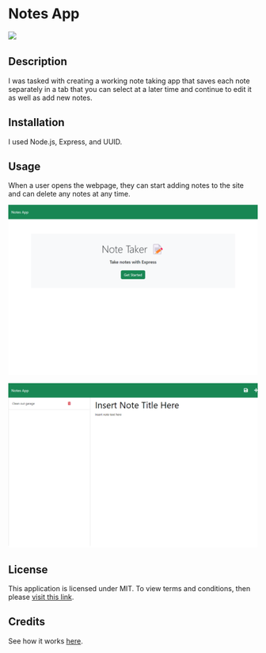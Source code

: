 # Notes App
![](https://img.shields.io/badge/license-MIT-brightgreen)

## Description

I was tasked with creating a working note taking app that saves each note separately in a tab that you can select at a later time and continue to edit it as well as add new notes.

## Installation

I used Node.js, Express, and UUID.

## Usage

When a user opens the webpage, they can start adding notes to the site and can delete any notes at any time.

![Screenshot](./public/assets/images/notes-app-jg2023.herokuapp.com_.png)

![Screenshot](./public/assets/images/notes-app-jg2023.herokuapp.com_notes.png)

## License
  
This application is licensed under MIT. To view terms and conditions, then please [visit this link](https://choosealicense.com/).

## Credits

See how it works [here](https://notes-app-jg2023.herokuapp.com/).